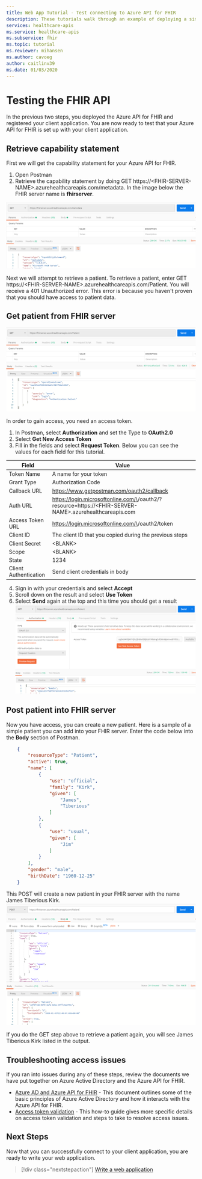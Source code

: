 ```yaml
---
title: Web App Tutorial - Test connecting to Azure API for FHIR
description: These tutorials walk through an example of deploying a simple web application. This section of the tutorial walks through testing connecting to the FHIR server with Postman
services: healthcare-apis
ms.service: healthcare-apis
ms.subservice: fhir
ms.topic: tutorial
ms.reviewer: mihansen
ms.author: cavoeg
author: caitlinv39
ms.date: 01/03/2020
---
```


# Testing the FHIR API
In the previous two steps, you deployed the Azure API for FHIR and registered your client application. You are now ready to test that your Azure API for FHIR is set up with your client application. 

## Retrieve capability statement
First we will get the capability statement for your Azure API for FHIR. 
1. Open Postman
1. Retrieve the capability statement by doing GET https://\<FHIR-SERVER-NAME>.azurehealthcareapis.com/metadata. In the image below the FHIR server name is **fhirserver**.

![Capability Statement](media/tutorial-web-app/postman-capability-statement.png)

Next we will attempt to retrieve a patient. To retrieve a patient, enter GET https://\<FHIR-SERVER-NAME>.azurehealthcareapis.com/Patient. You will receive a 401 Unauthorized error. This error is because you haven't proven that you should have access to patient data.

## Get patient from FHIR server
![Failed Patient](media/tutorial-web-app/postman-patient-authorization-failed.png)

In order to gain access, you need an access token.
1. In Postman, select **Authorization** and set the Type to **OAuth2.0**
1. Select **Get New Access Token**
1. Fill in the fields and select **Request Token**. Below you can see the values for each field for this tutorial.

|Field                |Value                                                               |
|---------------------|--------------------------------------------------------------------|
|Token Name           |A name for your token                                               |
|Grant Type           |Authorization Code                                                  |
|Callback URL         |https://www.getpostman.com/oauth2/callback                          |
|Auth URL             |https://login.microsoftonline.com/\<AZURE-AD-TENANT-ID>/oauth2/?resource=https://\<FHIR-SERVER-NAME>.azurehealthcareapis.com|
|Access Token URL     |https://login.microsoftonline.com/\<AZURE-AD-TENANT-ID>/oauth2/token|
|Client ID            |The client ID that you copied during the previous steps             |
|Client Secret        |\<BLANK>                                                            |
|Scope                |\<BLANK>                                                            |
|State                |1234                                                                |
|Client Authentication|Send client credentials in body                                     |

4. Sign in with your credentials and select **Accept**
1. Scroll down on the result and select **Use Token**
1. Select **Send** again at the top and this time you should get a result
![Success Patient](media/tutorial-web-app/postman-patient-authorization-success.png)

## Post patient into FHIR server
Now you have access, you can create a new patient. Here is a sample of a simple patient you can add into your FHIR server. Enter the code below into the **Body** section of Postman.

``` json
    {
	    "resourceType": "Patient",
	    "active": true,
    	"name": [
    		{
    			"use": "official",
    			"family": "Kirk",
    			"given": [
    				"James",
    				"Tiberious"
    			]
    		},
    		{
    			"use": "usual",
    			"given": [
    				"Jim"
    			]
    		}
    	],
	    "gender": "male",
	    "birthDate": "1960-12-25"
    }
```
This POST will create a new patient in your FHIR server with the name James Tiberious Kirk.
![Post Patient](media/tutorial-web-app/postman-post-patient.png)

If you do the GET step above to retrieve a patient again, you will see James Tiberious Kirk listed in the output.

## Troubleshooting access issues
If you ran into issues during any of these steps, review the documents we have put together on Azure Active Directory and the Azure API for FHIR. 

* [Azure AD and Azure API for FHIR](azure-ad-hcapi.md) - This document outlines some of the basic principles of Azure Active Directory and how it interacts with the Azure API for FHIR.
* [Access token validation](azure-ad-hcapi-token-validation.md) - This how-to guide gives more specific details on access token validation and steps to take to resolve access issues.

## Next Steps
Now that you can successfully connect to your client application, you are ready to write your web application.

>[!div class="nextstepaction"]
>[Write a web application](tutorial-web-app-write-web-app.md)



